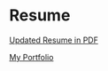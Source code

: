 # Resume

[Updated Resume in PDF](https://cloud.igorpalija.com/index.php/s/Yqy9SP6ngQd5Laq)


[My Portfolio](https://igorpalija.com)
